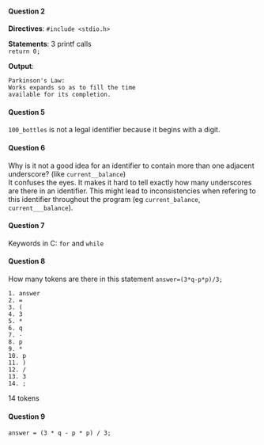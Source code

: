 #### Question 2
**Directives**:
`#include <stdio.h>`

**Statements**:
3 printf calls  
`return 0;`

**Output**:
```
Parkinson's Law:
Works expands so as to fill the time
available for its completion.
```

#### Question 5
`100_bottles` is not a legal identifier because it begins with a digit.

#### Question 6
Why is it not a good idea for an identifier to contain more than one adjacent underscore? (like `current__balance`)  
It confuses the eyes. It makes it hard to tell exactly how many underscores are there in an identifier. This might lead to inconsistencies when refering to this identifier throughout the program (eg `current_balance`, `current___balance`).

#### Question 7
Keywords in C:
`for` and `while`

#### Question 8
How many tokens are there in this statement `answer=(3*q-p*p)/3;`

```
1. answer
2. =
3. (
4. 3
5. *
6. q
7. -
8. p
9. *
10. p
11. )
12. /
13. 3
14. ;
```

14 tokens

#### Question 9
`answer = (3 * q - p * p) / 3;`